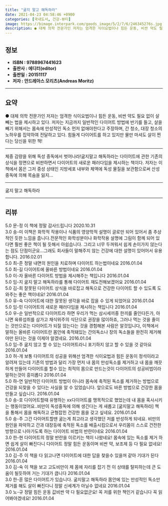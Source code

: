 ```yaml
---
title: "굶지 말고 해독하라"
date: 2021-04-23 04:58:46 +0900
categories: [국내도서, 건강-뷰티]
image: https://bimage.interpark.com/goods_image/5/2/7/6/246345276s.jpg
description: ● 대체 의학 전문가인 저자는 엄격한 식이요법이나 힘든 운동, 비싼 약도 필요 없이 살 빼는 법을 제시하고 있다. 저자는 지금까지 일반적인 다이어트 방법에 반기를 들고, 살을 빼기 위해서는 몸속에 만성적인 독소 먼저 없애야한다고 주장하며, 간 청소, 대장 청소의 노하우를 집약하여 전달
---
```


## **정보**

- **ISBN : 9788967441623**
- **출판사 : 에디터(editor)**
- **출판일 : 20151117**
- **저자 : 안드레아스 모리츠(Andreas Moritz)**

------



## **요약**

●  대체 의학 전문가인 저자는 엄격한 식이요법이나 힘든 운동, 비싼 약도 필요 없이 살 빼는 법을 제시하고 있다. 저자는 지금까지 일반적인 다이어트 방법에 반기를 들고, 살을 빼기 위해서는 몸속에 만성적인 독소 먼저 없애야한다고 주장하며, 간 청소, 대장 청소의 노하우를 집약하여 전달하고 있다. 힘들게 다이어트를 하고 있지만 물만 마셔도 살이 찐다는 당신을 위한 책!

------

체중 감량을 위해 독성 중독에서 벗어나라!굶지말고 해독하라는 다이어트에 관한 기존의 상식을 정면으로 비판하면서 다이어트의 새로운 패러다임을 제시하는 책이다. 저자는 이 책에서 몸은 그저 중성 상태인 지방세포 내부와 체액에 독성 물질을 보관함으로써 산성 중독에 의해 목숨을 잃지... 

------


굶지 말고 해독하라 

------


## **리뷰** 

5.0 문-정 이 책에 정말 감사드립니다  2020.10.31 <br/>3.0 송-미 이책은  화학적 작용이나 식품의 영양학적 설명이 글로만 되어 있어서 좀 추상적인 듯한 느낌을 줍니다.전문적인 화학성분이나 화학작용 설명에 그림이 함께 되어 있다면 훨씬 좋은 책이 될 듯해서 아쉽습니다. 그리고 너무 두꺼워서 쉽게 손이가지 않는다는 점도 단점이군요...그래도 회사들이 말해주지 않는 건강에 대한 설명이 있어어서 유용합니다. 2016.02.01 <br/>5.0 최-준 정말 내면의 원인을 치료하며 다이어트 하는법이네요 2016.01.04 <br/>5.0 최-길 다이어트에 올바른 방법이네요 2016.01.04 <br/>5.0 이-자 올바른 다이어트 방법을 제시해주는 책입니다 2016.01.04 <br/>5.0 임-지 굶지 말고 해독하라를 통해 다이어트 재도전해보겠어요 2016.01.04 <br/>5.0 김-희 잘못된 다이어트 상식을 바로잡고 해독으로 건강한 다이어트 할  수 있도록 도와주는 좋은 책이네요! 2016.01.04 <br/>5.0 유-숙 다이어트에 대한 잘못된 생각을 바로 잡을 수 있게 되었어요 2016.01.04 <br/>5.0 임-민 다이어트의 새로운 패러다임을 제시하는 책입니다 2016.01.04 <br/>5.0 우-순 일반적으로 다이어트라 하면 우리가 먹는 삼시세끼중 한끼를 줄인다든가, 아니면 육류섭취를 삼가고 채식위주의 식단으로 권장을 많이하죠, 그러나 먹는 것을 줄이는 것만으로는 다이어트가 되질 않는다는 것을 경험해본 사람은 알것입니다, 이책에서 말하는 올바른 다이어트란 몸안에 축적돼있는 간의독소나 장의 독소들을 완전히 제거해야만 된다는 것을 이제야 알겠네요. 2016.01.04 <br/>5.0 임-주 굶지 않고 할 수 있는 다이어트라니 포기하지 않고 할 수 있을 것 같아요 2016.01.04 <br/>3.0 허-개 보통 다이어트의 성공을 위해선 엄격한 식이요법과 힘든 운동이 정석이라고 알려져 있는데 기존의 방법과 달리 가장 먼저 내 몸의 만성독소를 제거하고 내 몸을 깨끗하게 만들어 다이어트를 할수 있는 최적의 몸으로 만드는것이 다이어트의 성공비법이라 말하는것이 흥미롭다 2016.01.04 <br/>5.0 하-연 일반적인 다이어트 방법이 아니라 몸속에 축적된 독소를 제거하는 방법으로 건강을 되찾을 수 있다는 사실을 알 수 있었습니다. 앞으로도 바른 방법으로 건강한 몸을 만들고 싶습니다. 2016.01.04 <br/>5.0 송-호 다이어트할때 유행하는 xx다이어트를 맹목적으로 했었는데 내 몸을 혹사시키는 행동이었어요..비만이 독성중독에 의해 생긴다는 게 새롭고 [굶지말고 해독하라] 책을 통해서 몸을 해독하고 균형잡힌 건강한 몸을 갖고 싶네요. 2016.01.04 <br/>5.0 송-주 그간 다이어트할땐 굶는게 최고라고 생각했던 저를 반성하게 되네요. 비만의원인을 파악하고 간과 대장등에 축적된 독소를 배출시킴으로서 우리몸이 스스로 건전한 방향으로 나아가도록 하는 다이어트 비법의 반란이네요 2016.01.04 <br/>3.0 한-현 다이어트의 정말 반란을 이르키는 책이 나왔네요! 몸속에 있는 독소를 제거 하면 쉽게 살이 빠진다니 다이어트 정말 힘든 운동이며 비싼 약, 보조제 등 다 필요 없네요! 2016.01.04 <br/>3.0 김-주 이 책을 다 읽고나면 다이어트에 대한 답을 찾을수 있을꺼 같아 기대가 된다 2016.01.04 <br/>3.0 김-숙 이 책을 보고 고도비만이 제 몸에 자리를 잡기 전 이 상태를 탈피하는데 큰 도움이 될듯하여 거는 기대가 큽니다 2016.01.04 <br/>3.0 한-훈 많은 다이어트가 있습니다. 굶지말고 해독하라 몸안에 있는 만성적인 독소만 제거를 해도 살이 빠진다니 정말 신세계가 아닐수 없네요 2016.01.04 <br/>3.0 노-규 정말 힘든 운동 값비싼 약 다 필요없군요! 꼭 저를 위한 책인거 같습니다 꼭 읽어봐야겠네요! 2016.01.04 <br/>